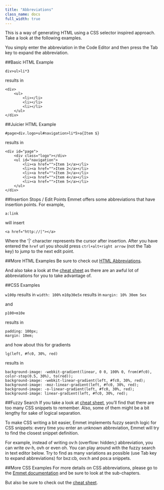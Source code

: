 ```yaml
---
title: "Abbreviations"
class_name: docs
full_width: true
---
```


This is a way of generating HTML using a CSS selector inspired approach. Take a look at the following examples. 

You simply enter the abbreviation in the Code Editor and then press the Tab key to expand the abbreviation.


##Basic HTML Example

	div>ul>li*3

results in 

	<div>
	    <ul>
	        <li></li>
	        <li></li>
	        <li></li>
	    </ul>
	</div>



##Juicier HTML Example

	#page>div.logo+ul#navigation>li*5>a{Item $}

results in

	<div id="page">
	    <div class="logo"></div>
	    <ul id="navigation">
	        <li><a href="">Item 1</a></li>
	        <li><a href="">Item 2</a></li>
	        <li><a href="">Item 3</a></li>
	        <li><a href="">Item 4</a></li>
	        <li><a href="">Item 5</a></li>
	    </ul>
	</div>

##Insertion Stops / Edit Points
Emmet offers some abbreviations that have insertion points. For example, 

	a:link

will insert 

	<a href="http://|"></a>

Where the '|' character represents the cursor after insertion. After you have entered the `href` url you should press `ctrl+alt+right arrow` (not the Tab key) to jump to the next edit point.

##More HTML Examples
Be sure to check out [HTML Abbreviations](http://docs.emmet.io/abbreviations/).

And also take a look at the [cheat sheet](/docs/emmet/emmet-ref/) as there are an awful lot of abbreviations for you to take advantage of.


##CSS Examples

`w100p` results in `width: 100%`
`m10p30e5x` results in `margin: 10% 30em 5ex`

and 

	p100+m10e

results in

	padding: 100px;
	margin: 10em;	

and how about this for gradients

	lg(left, #fc0, 30%, red)

results in

	background-image: -webkit-gradient(linear, 0 0, 100% 0, from(#fc0), color-stop(0.5, 30%), to(red));
	background-image: -webkit-linear-gradient(left, #fc0, 30%, red);
	background-image: -moz-linear-gradient(left, #fc0, 30%, red);
	background-image: -o-linear-gradient(left, #fc0, 30%, red);
	background-image: linear-gradient(left, #fc0, 30%, red);

##Fuzzy Search
If you take a look at [cheat sheet](/docs/emmet/emmet-ref/), you’ll find that there are too many CSS snippets to remember. Also, some of them might be a bit lengthy for sake of logical separation.

To make CSS writing a bit easier, Emmet implements fuzzy search logic for CSS snippets: every time you enter an unknown abbreviation, Emmet will try to find the closest snippet definition.

For example, instead of writing ov:h (overflow: hidden;) abbreviation, you can write ov-h, ovh or even oh. You can play around with the fuzzy search in text editor below. Try to find as many variations as possible (use Tab key to expand abbreviations) for bxz:cb, ovx:h and pos:a snippets.

##More CSS Examples
For more details on CSS abbreviations, please go to the [Emmet documentation](http://docs.emmet.io/css-abbreviations/) and be sure to look at the sub-chapters.

But also be sure to check out the [cheat sheet](/docs/emmet/emmet-ref/).



